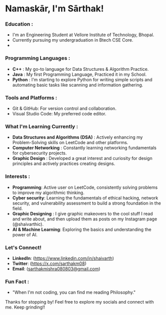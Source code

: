# Namaskār, I'm Sārthak!  

### Education :
- I'm an Engineering Student at Vellore Institute of Technology, Bhopal.
- Currently pursuing my undergraduation in Btech CSE Core.
- 
### Programming Languages : 
  - **C++** : My go-to language for Data Structures & Algorithm Practice.
  - **Java** : My first Programming Language, Practiced it in my School.
  - **Python** : I'm starting to explore Python for writing simple scripts
    and automating basic tasks like scanning and information gathering.

### Tools and Platforms :
  - Git & GitHub: For version control and collaboration.
  - Visual Studio Code: My preferred code editor.

### What I'm Learning Currently :
- **Data Structures and Algorithms (DSA)** : Actively enhancing my Problem-Solving skills on LeetCode and other platforms.
- **Computer Networking** : Constantly learning networking fundamentals for cybersecurity projects.
- **Graphic Design** : Developed a great interest and curiosity for design principles and actively practices creating designs.

### Interests :
- **Programming**: Active user on LeetCode, consistently solving problems to improve my algorithmic thinking.
- **Cyber security**: Learning the fundamentals of ethical hacking, network security, and vulnerability assessment to build a strong foundation in the field.
- **Graphic Designing** : I give graphic makeovers to the cool stuff I read and write about, and then upload them as posts on my Instagram page (@shaivarthic).
- **AI & Machine Learning**: Exploring the basics and understanding the power of AI.

### Let's Connect!
- **LinkedIn**: (https://www.linkedin.com/in/shaivarth)
- **Twitter**: (https://x.com/sarthakm08)
- **Email**: (sarthakmishra080803@gmail.com)

### Fun Fact :
- "When I'm not coding, you can find me reading Philosophy."

Thanks for stopping by! Feel free to explore my socials and connect with me. Keep grinding!!




